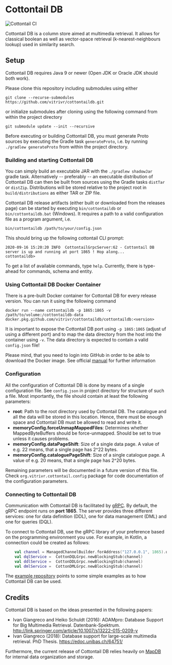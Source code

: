 # Cottontail DB

![Cottontail CI](https://github.com/ppanopticon/cottontaildb/workflows/Cottontail%20CI/badge.svg?branch=master)

Cottontail DB is a column store aimed at multimedia retrieval. It allows for classical boolean as well as vector-space retrieval (k-nearest-neighbours lookup) used in similarity search.

## Setup
Cottontail DB requires Java 9 or newer (Open JDK or Oracle JDK should both work). 

Please clone this repository including submodules using either

``git clone --recurse-submodules https://github.com/vitrivr/cottontaildb.git``

or initialize submodules after cloning using the following command from within the project directory

``git submodule update --init --recursive``

Before executing or building Cottontail DB, you must generate Proto sources by executing the Gradle task `generateProto`, i.e. by running `./gradlew generateProto` from within the project directory.

### Building and starting Cottontail DB
You can simply build an executable JAR with the `./gradlew shadowJar` gradle task.
Alternatively -- preferably -- an executable distribution of Cottontail DB can then be built from sources using the 
Gradle tasks `distTar` or `distZip`. Distributions will be stored relative to the project root in `build/distributions` as either TAR or ZIP file.

Cottontail DB release artifacts (either built or downloaded from the releases page) can be started by executing `bin/cottontaildb` or `bin/cottontaildb.bat` (Windows). It requires a path to a valid configuration file as a program argument, i.e.

``bin/cottontaildb /path/to/your/config.json``

This should bring up the following cottontail CLI prompt:

```
2020-09-16 15:20:20 INFO  CottontailGrpcServer:62 - Cottontail DB server is up and running at port 1865 ! Hop along...
cottontaildb> 
```

To get a list of available commands, type `help`. Currently, there is type-ahead for commands,
schema and entity.

### Using Cottontail DB Docker Container

There is a pre-built Docker container for Cottontail DB for every release version. You can run it using the following command

``docker run --name cottontaildb -p 1865:1865 -v /path/to/volume:/cottontaildb-data docker.pkg.github.com/vitrivr/cottontaildb/cottontaildb:<version>``

It is important to expose the Cottontail DB port using `-p 1865:1865` (adjust uf using a different port) and to map the data directory from the host into the container using `-v`. The data directory is expected to contain a valid `config.json` file!

Please mind, that you need to login into GitHub in order to be able to download the Docker image. See official [manual](https://help.github.com/en/packages/using-github-packages-with-your-projects-ecosystem/configuring-docker-for-use-with-github-packages) for further information

### Configuration
All the configuration of Cottontail DB is done by means of a single configuration file. See `config.json` in project directory for structure of such a file. Most importantly, the file should contain at least the following
parameters:

* __root__: Path to the root directory used by Cottontail DB. The catalogue and all the data will be stored in this location. Hence, there must be enough space and Cottontail DB must be allowed to read and write it.
* __memoryConfig.forceUnmapMappedFiles__: Determines whether MappedByteBuffers should be force-unmapped. Should be set to true unless it causes problems.
* __memoryConfig.dataPageShift__: Size of a single data page. A value of e.g. 22 means, that a single page has 2^22 bytes.
* __memoryConfig.cataloguePageShift__: Size of a single catalogue page. A value of e.g. 20 means, that a single page has 2^20 bytes.

Remaining parameters will be documented in a future version of this file. Check `org.vitrivr.cottontail.config` package for code documentation of the configuration parameters.

### Connecting to Cottontail DB
Communication with Cottontail DB is facilitated by [gRPC](https://grpc.io/). By default, the gRPC endpoint runs on **port 1865**. The server provides three different services: one for data definition (DDL), one for
data management (DML) and one for queries (DQL).

To connect to Cottontail DB, use the gRPC library of your preference based on the programming environment you use. For example, in Kotlin, a connection could be created as follows:

```kotlin
    val channel = ManagedChannelBuilder.forAddress("127.0.0.1", 1865).usePlaintext().build()
    val dqlService =  CottonDQLGrpc.newBlockingStub(channel)
    val ddlService =  CottonDDLGrpc.newBlockingStub(channel)
    val dmlService =  CottonDMLGrpc.newBlockingStub(channel)
```

The [example repository](https://github.com/vitrivr/cottontaildb-examples) points to some simple examples as to how Cottontail DB can be used.

## Credits
Cottontail DB is based on the ideas presented in the following papers:

- Ivan Giangreco and Heiko Schuldt (2016): ADAMpro: Database Support for Big Multimedia Retrieval. Datenbank-Spektrum.
http://link.springer.com/article/10.1007/s13222-015-0209-y
- Ivan Giangreco (2018): Database support for large-scale multimedia retrieval. PhD Thesis. https://edoc.unibas.ch/64751/

Furthermore, the current release of Cottontail DB relies heavily on [MapDB](http://www.mapdb.org/) for internal data organization and storage.
